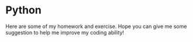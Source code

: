 # Python
Here are some of my homework and exercise. Hope you can give me some suggestion to help me improve my coding ability!
